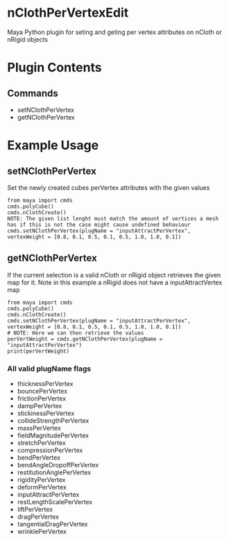 # nClothPerVertexEdit
Maya Python plugin for seting and geting per vertex attributes on nCloth or nRigid objects

# Plugin Contents
## Commands
* setNClothPerVertex
* getNClothPerVertex

# Example Usage
## setNClothPerVertex
Set the newly created cubes perVertex attributes with the given values
```
from maya import cmds
cmds.polyCube()
cmds.nClothCreate()
NOTE: The given list lenght must match the amount of vertices a mesh has if this is not the case might cause undefined behaviour
cmds.setNClothPerVertex(plugName = "inputAttractPerVertex", vertexWeight = [0.8, 0.1, 0.5, 0.1, 0.5, 1.0, 1.0, 0.1])
```
## getNClothPerVertex
If the current selection is a valid nCloth or nRigid object retrieves the given map for it.
Note in this example a nRigid does not have a inputAttractVertex map
```
from maya import cmds
cmds.polyCube()
cmds.nClothCreate()
cmds.setNClothPerVertex(plugName = "inputAttractPerVertex", vertexWeight = [0.8, 0.1, 0.5, 0.1, 0.5, 1.0, 1.0, 0.1])
# NOTE: Here we can then retrieve the values
perVertWeight = cmds.getNClothPerVertex(plugName = "inputAttractPerVertex")
print(perVertWeight)
```
### All valid plugName flags
* thicknessPerVertex
* bouncePerVertex
* frictionPerVertex
* dampPerVertex
* stickinessPerVertex
* collideStrengthPerVertex
* massPerVertex
* fieldMagnitudePerVertex
* stretchPerVertex
* compressionPerVertex
* bendPerVertex
* bendAngleDropoffPerVertex
* restitutionAnglePerVertex
* rigidityPerVertex
* deformPerVertex
* inputAttractPerVertex
* restLengthScalePerVertex
* liftPerVertex
* dragPerVertex
* tangentialDragPerVertex
* wrinklePerVertex
